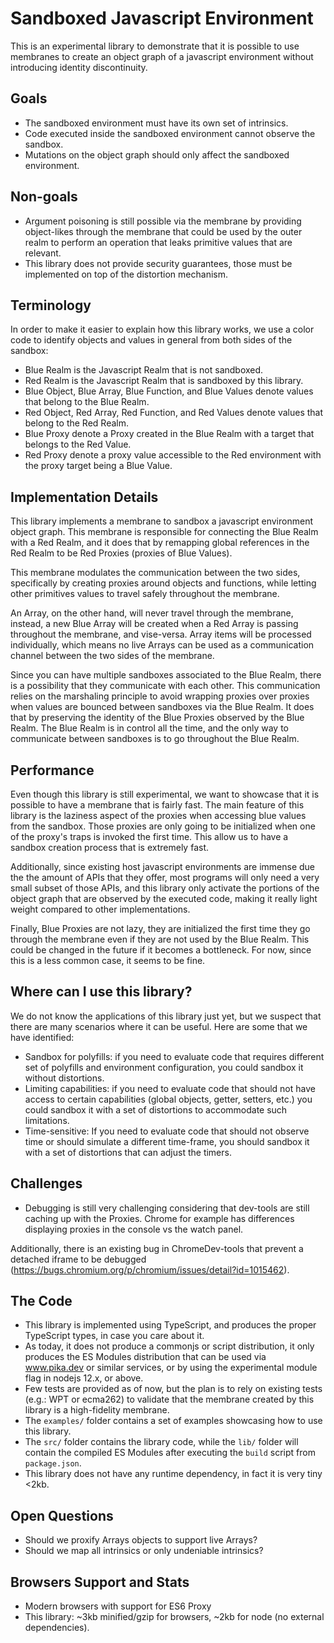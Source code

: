 # Sandboxed Javascript Environment

This is an experimental library to demonstrate that it is possible to use membranes to create an object graph of a javascript environment without introducing identity discontinuity.

## Goals

* The sandboxed environment must have its own set of intrinsics.
* Code executed inside the sandboxed environment cannot observe the sandbox.
* Mutations on the object graph should only affect the sandboxed environment.

## Non-goals

* Argument poisoning is still possible via the membrane by providing object-likes through the membrane that could be used by the outer realm to perform an operation that leaks primitive values that are relevant.
* This library does not provide security guarantees, those must be implemented on top of the distortion mechanism.

## Terminology

In order to make it easier to explain how this library works, we use a color code to identify objects and values in general from both sides of the sandbox:

* Blue Realm is the Javascript Realm that is not sandboxed.
* Red Realm is the Javascript Realm that is sandboxed by this library.
* Blue Object, Blue Array, Blue Function, and Blue Values denote values that belong to the Blue Realm.
* Red Object, Red Array, Red Function, and Red Values denote values that belong to the Red Realm.
* Blue Proxy denote a Proxy created in the Blue Realm with a target that belongs to the Red Value.
* Red Proxy denote a proxy value accessible to the Red environment with the proxy target being a Blue Value.

## Implementation Details

This library implements a membrane to sandbox a javascript environment object graph. This membrane is responsible for connecting the Blue Realm with a Red Realm, and it does that by remapping global references in the Red Realm to be Red Proxies (proxies of Blue Values).

This membrane modulates the communication between the two sides, specifically by creating proxies around objects and functions, while letting other primitives values to travel safely throughout the membrane.

An Array, on the other hand, will never travel through the membrane, instead, a new Blue Array will be created when a Red Array is passing throughout the membrane, and vise-versa. Array items will be processed individually, which means no live Arrays can be used as a communication channel between the two sides of the membrane.

Since you can have multiple sandboxes associated to the Blue Realm, there is a possibility that they communicate with each other. This communication relies on the marshaling principle to avoid wrapping proxies over proxies when values are bounced between sandboxes via the Blue Realm. It does that by preserving the identity of the Blue Proxies observed by the Blue Realm. The Blue Realm is in control all the time, and the only way to communicate between sandboxes is to go throughout the Blue Realm.

## Performance

Even though this library is still experimental, we want to showcase that it is possible to have a membrane that is fairly fast. The main feature of this library is the laziness aspect of the proxies when accessing blue values from the sandbox. Those proxies are only going to be initialized when one of the proxy's traps is invoked the first time. This allow us to have a sandbox creation process that is extremely fast.

Additionally, since existing host javascript environments are immense due the the amount of APIs that they offer, most programs will only need a very small subset of those APIs, and this library only activate the portions of the object graph that are observed by the executed code, making it really light weight compared to other implementations.

Finally, Blue Proxies are not lazy, they are initialized the first time they go through the membrane even if they are not used by the Blue Realm. This could be changed in the future if it becomes a bottleneck. For now, since this is a less common case, it seems to be fine.

## Where can I use this library?

We do not know the applications of this library just yet, but we suspect that there are many scenarios where it can be useful. Here are some that we have identified:

* Sandbox for polyfills: if you need to evaluate code that requires different set of polyfills and environment configuration, you could sandbox it without distortions.
* Limiting capabilities: if you need to evaluate code that should not have access to certain capabilities (global objects, getter, setters, etc.) you could sandbox it with a set of distortions to accommodate such limitations.
* Time-sensitive: If you need to evaluate code that should not observe time or should simulate a different time-frame, you should sandbox it with a set of distortions that can adjust the timers.

## Challenges

* Debugging is still very challenging considering that dev-tools are still caching up with the Proxies. Chrome for example has differences displaying proxies in the console vs the watch panel.

Additionally, there is an existing bug in ChromeDev-tools that prevent a detached iframe to be debugged (https://bugs.chromium.org/p/chromium/issues/detail?id=1015462).

## The Code

* This library is implemented using TypeScript, and produces the proper TypeScript types, in case you care about it.
* As today, it does not produce a commonjs or script distribution, it only produces the ES Modules distribution that can be used via www.pika.dev or similar services, or by using the experimental module flag in nodejs 12.x, or above.
* Few tests are provided as of now, but the plan is to rely on existing tests (e.g.: WPT or ecma262) to validate that the membrane created by this library is a high-fidelity membrane.
* The `examples/` folder contains a set of examples showcasing how to use this library.
* The `src/` folder contains the library code, while the `lib/` folder will contain the compiled ES Modules after executing the `build` script from `package.json`.
* This library does not have any runtime dependency, in fact it is very tiny &lt;2kb.

## Open Questions

* Should we proxify Arrays objects to support live Arrays?
* Should we map all intrinsics or only undeniable intrinsics?

## Browsers Support and Stats

* Modern browsers with support for ES6 Proxy
* This library: ~3kb minified/gzip for browsers, ~2kb for node (no external dependencies).
